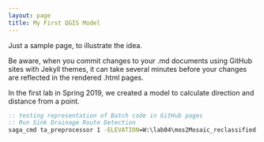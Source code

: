 ```yaml
---
layout: page
title: My First QGIS Model
---
```


Just a sample page, to illustrate the idea.

Be aware, when you commit changes to your .md documents using GitHub sites with Jekyll themes, it can take several minutes before your changes are reflected in the rendered .html pages.

In the first lab in Spring 2019, we created a model to calculate direction and distance from a point.

```bat
:: testing representation of Batch code in GitHub pages
:: Run Sink Drainage Route Detection
saga_cmd ta_preprocessor 1 -ELEVATION=W:\lab04\mos2Mosaic_reclassified.sgrd -SINKROUTE=%od%/%pre%sinkroutes.sgrd
```
